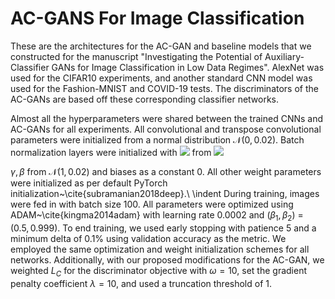 # AC-GANS For Image Classification
These are the architectures for the AC-GAN and baseline models that we constructed for the manuscript "Investigating the Potential of Auxiliary-Classifier GANs for Image Classification in Low Data Regimes".
AlexNet was used for the CIFAR10 experiments, and another standard CNN model was used for the Fashion-MNIST and COVID-19 tests. The discriminators of the AC-GANs are based off these corresponding classifier networks. 


Almost all the hyperparameters were shared between the trained CNNs and AC-GANs for all experiments. All convolutional and transpose convolutional parameters were initialized from a normal distribution $\mathcal{N}(0, 0.02 )$. Batch normalization layers were initialized with <img src="https://render.githubusercontent.com/render/math?math=\gamma, \beta"> from <img src="https://render.githubusercontent.com/render/math?math=\mathcal{N}(1, 0.02)">



$\gamma, \beta$ from  $\mathcal{N}(1, 0.02 )$ and biases as a constant $0$. All other weight parameters were initialized as per default PyTorch initialization~\cite{subramanian2018deep}.\\
\indent During training, images were fed in with batch size $100$. All parameters were optimized using ADAM~\cite{kingma2014adam} with learning rate $0.0002$ and $(\beta_1, \beta_2)$ = $(0.5, 0.999)$. To end training, we used early stopping with patience 5 and a minimum delta of 0.1\% using validation accuracy as the metric. We employed the same optimization and weight initialization schemes for all networks. Additionally, with our proposed modifications for the AC-GAN, we weighted $L_C$ for the discriminator objective with $\omega = 10$, set the gradient penalty coefficient $\lambda = 10$, and used a truncation threshold of $1$. 
